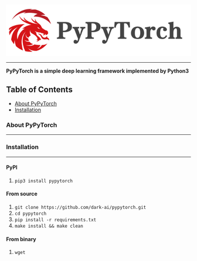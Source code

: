 ![PyPyTorch-Logo](./assets/imgs/pypytorch-logo.png)

---

**PyPyTorch is a simple deep learning framework implemented by Python3**



## Table of Contents

* [About PyPyTorch](#about-pypytorch)
* [Installation](#installation)



### About PyPyTorch

---



### Installation

---

#### PyPI

1. `pip3 install pypytorch`

#### From source

1. `git clone https://github.com/dark-ai/pypytorch.git`
2. `cd pypytorch`
3. `pip install -r requirements.txt`
4. `make install && make clean`

#### From binary

1. `wget `

